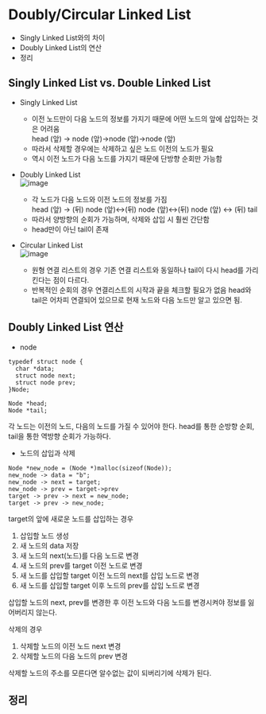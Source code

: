 # Doubly/Circular Linked List  
- Singly Linked List와의 차이  
- Doubly Linked List의 연산  
- 정리  

## Singly Linked List vs. Double Linked List  
- Singly Linked List  
  - 이전 노드만이 다음 노드의 정보를 가지기 때문에 어떤 노드의 앞에 삽입하는 것은 어려움  
    head (앞) -> node (앞)->node (앞)->node (앞)
  - 따라서 삭제할 경우에는 삭제하고 싶은 노드 이전의 노드가 필요  
  - 역시 이전 노드가 다음 노드를 가지기 때문에 단방향 순회만 가능함  

- Doubly Linked List  
![image](https://camo.githubusercontent.com/b606c98ffe9bf01db06af1526d234f90ddb03ed4/68747470733a2f2f332e62702e626c6f6773706f742e636f6d2f2d53444459684a746f576c772f5848347958334a646d4d492f41414141414141414253342f64456a644d656b77334567505f344d616866384b7479376254656f594b386f6577434c63424741732f73313630302f5265766572736564253242646f75626c792532424c696e6b65642532426c6973742e706e67)
  - 각 노드가 다음 노드와 이전 노드의 정보를 가짐  
  head (앞) -> (뒤) node (앞)<->(뒤) node (앞)<->(뒤) node (앞) <-> (뒤) tail
  - 따라서 양방향의 순회가 가능하며, 삭제와 삽입 시 훨씬 간단함  
  - head만이 아닌 tail이 존재  
  
- Circular Linked List  
![image](https://media.geeksforgeeks.org/wp-content/uploads/CircularLinkeList.png)  
  - 원형 연결 리스트의 경우 기존 연결 리스트와 동일하나 tail이 다시 head를 가리킨다는 점이 다르다.  
  - 반복적인 순회의 경우 연결리스트의 시작과 끝을 체크할 필요가 없음
  head와 tail은 어차피 연결되어 있으므로 현재 노드와 다음 노드만 알고 있으면 됨.  
  
  
## Doubly Linked List 연산    

- node
```
typedef struct node {
  char *data;
  struct node next;
  struct node prev;
}Node;

Node *head;
Node *tail;
```
각 노드는 이전의 노드, 다음의 노드를 가질 수 있어야 한다.
head를 통한 순방향 순회, tail을 통한 역방향 순회가 가능하다.  

- 노드의 삽입과 삭제  
```
Node *new_node = (Node *)malloc(sizeof(Node));
new_node -> data = "b";
new_node -> next = target;
new_node -> prev = target->prev
target -> prev -> next = new_node;
target -> prev -> new_node;
```
target의 앞에 새로운 노드를 삽입하는 경우  
  1. 삽입할 노드 생성  
  2. 새 노드의 data 저장  
  3. 새 노드의 next(노드)를 다음 노드로 변경  
  4. 새 노드의 prev를 target 이전 노드로 변경 
  5. 새 노드를 삽입할 target 이전 노드의 next를 삽입 노드로 변경  
  6. 새 노드를 삽입할 target 이후 노드의 prev를 삽입 노드로 변경  
  
  삽입할 노드의 next, prev를 변경한 후 이전 노드와 다음 노드를 변경시켜야 정보를 잃어버리지 않는다.  
  
삭제의 경우
  1. 삭제할 노드의 이전 노드 next 변경  
  2. 삭제할 노드의 다음 노드의 prev 변경
  
  삭제할 노드의 주소를 모른다면 알수없는 값이 되버리기에 삭제가 된다.  
  
## 정리  
